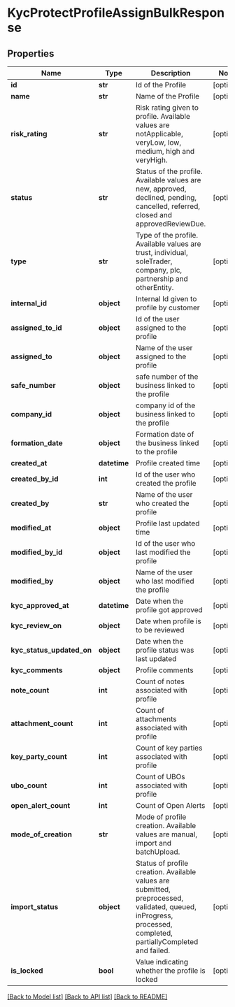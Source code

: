# KycProtectProfileAssignBulkResponse

## Properties
Name | Type | Description | Notes
------------ | ------------- | ------------- | -------------
**id** | **str** | Id of the Profile | [optional] 
**name** | **str** | Name of the Profile | [optional] 
**risk_rating** | **str** | Risk rating given to profile. Available values are notApplicable, veryLow, low, medium, high and veryHigh. | [optional] 
**status** | **str** | Status of the profile. Available values are new, approved, declined, pending, cancelled, referred, closed and approvedReviewDue. | [optional] 
**type** | **str** | Type of the profile. Available values are trust, individual, soleTrader, company, plc, partnership and otherEntity. | [optional] 
**internal_id** | **object** | Internal Id given to profile by customer | [optional] 
**assigned_to_id** | **object** | Id of the user assigned to the profile | [optional] 
**assigned_to** | **object** | Name of the user assigned to the profile | [optional] 
**safe_number** | **object** | safe number of the business linked to the profile | [optional] 
**company_id** | **object** | company id of the business linked to the profile | [optional] 
**formation_date** | **object** | Formation date of the business linked to the profile | [optional] 
**created_at** | **datetime** | Profile created time | [optional] 
**created_by_id** | **int** | Id of the user who created the profile | [optional] 
**created_by** | **str** | Name of the user who created the profile | [optional] 
**modified_at** | **object** | Profile last updated time | [optional] 
**modified_by_id** | **object** | Id of the user who last modified the profile | [optional] 
**modified_by** | **object** | Name of the user who last modified the profile | [optional] 
**kyc_approved_at** | **datetime** | Date when the profile got approved | [optional] 
**kyc_review_on** | **object** | Date when profile is to be reviewed | [optional] 
**kyc_status_updated_on** | **object** | Date when the profile status was last updated | [optional] 
**kyc_comments** | **object** | Profile comments | [optional] 
**note_count** | **int** | Count of notes associated with profile | [optional] 
**attachment_count** | **int** | Count of attachments associated with profile | [optional] 
**key_party_count** | **int** | Count of key parties associated with profile | [optional] 
**ubo_count** | **int** | Count of UBOs associated with profile | [optional] 
**open_alert_count** | **int** | Count of Open Alerts | [optional] 
**mode_of_creation** | **str** | Mode of profile creation. Available values are manual, import and batchUpload. | [optional] 
**import_status** | **object** | Status of profile creation. Available values are submitted, preprocessed, validated, queued, inProgress, processed, completed, partiallyCompleted and failed. | [optional] 
**is_locked** | **bool** | Value indicating whether the profile is locked | [optional] 

[[Back to Model list]](../README.md#documentation-for-models) [[Back to API list]](../README.md#documentation-for-api-endpoints) [[Back to README]](../README.md)

